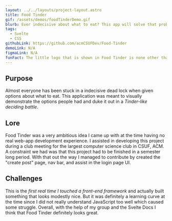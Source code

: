 ```yaml
---
layout: ../../layouts/project-layout.astro
title: Food Tinder
gif: /assets/demos/foodTinderDemo.gif
blurb: Ever indecisive about what to eat? This app will solve that problem.
tags:
  - Svelte
  - CSS
githubLink: https://github.com/acmCSUFDev/Food-Tinder
demoLink: N/A
figmaLink: N/A
funFact: The little logo that is shown in Food Tinder is none other than Boba Bob, a mascot I made in an hour using Figma.
---
```


## Purpose

Almost everyone has been stuck in a indecisive dead lock when given options about what to eat. This application was meant to visually demonstrate the options people had and duke it out in a _Tinder-like deciding battle_.

## Lore

Food Tinder was a very ambitious idea I came up with at the time having no real web-app development experience. I assisted in developing this project during a club meeting for the largest computer science club in CSUF, ACM. A constraint we had was that this project had to be finished in a semester long period. With that out the way I managed to contribute by created the "create post" page, nav bar, and assist in the login page UI.

## Challenges

This is the _first real time I touched a front-end framework_ and actually built something that looks modestly nice. But it was definitely a learning curve at the time since I did not really understand JavaScript too well which caused some struggle. Overall, with the help of my group and the Svelte Docs I think that Food Tinder definitely looks great.
